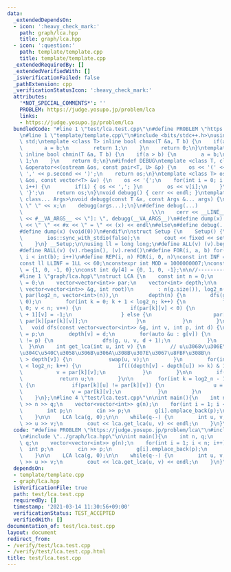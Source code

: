 ```yaml
---
data:
  _extendedDependsOn:
  - icon: ':heavy_check_mark:'
    path: graph/lca.hpp
    title: graph/lca.hpp
  - icon: ':question:'
    path: template/template.cpp
    title: template/template.cpp
  _extendedRequiredBy: []
  _extendedVerifiedWith: []
  _isVerificationFailed: false
  _pathExtension: cpp
  _verificationStatusIcon: ':heavy_check_mark:'
  attributes:
    '*NOT_SPECIAL_COMMENTS*': ''
    PROBLEM: https://judge.yosupo.jp/problem/lca
    links:
    - https://judge.yosupo.jp/problem/lca
  bundledCode: "#line 1 \"test/lca.test.cpp\"\n#define PROBLEM \"https://judge.yosupo.jp/problem/lca\"\
    \n#line 1 \"template/template.cpp\"\n#include <bits/stdc++.h>\nusing namespace\
    \ std;\ntemplate <class T> inline bool chmax(T &a, T b) {\n    if(a < b) {\n \
    \       a = b;\n        return 1;\n    }\n    return 0;\n}\ntemplate <class T>\
    \ inline bool chmin(T &a, T b) {\n    if(a > b) {\n        a = b;\n        return\
    \ 1;\n    }\n    return 0;\n}\n#ifndef DEBUG\ntemplate <class T, class U>\nostream\
    \ &operator<<(ostream &os, const pair<T, U> &p) {\n    os << '(' << p.first <<\
    \ ',' << p.second << ')';\n    return os;\n}\ntemplate <class T> ostream &operator<<(ostream\
    \ &os, const vector<T> &v) {\n    os << '{';\n    for(int i = 0; i < (int)v.size();\
    \ i++) {\n        if(i) { os << ','; }\n        os << v[i];\n    }\n    os <<\
    \ '}';\n    return os;\n}\nvoid debugg() { cerr << endl; }\ntemplate <class T,\
    \ class... Args>\nvoid debugg(const T &x, const Args &... args) {\n    cerr <<\
    \ \" \" << x;\n    debugg(args...);\n}\n#define debug(...)                   \
    \                                          \\\n    cerr << __LINE__ << \" [\"\
    \ << #__VA_ARGS__ << \"]: \", debugg(__VA_ARGS__)\n#define dump(x) cerr << __LINE__\
    \ << \" \" << #x << \" = \" << (x) << endl\n#else\n#define debug(...) (void(0))\n\
    #define dump(x) (void(0))\n#endif\n\nstruct Setup {\n    Setup() {\n        cin.tie(0);\n\
    \        ios::sync_with_stdio(false);\n        cout << fixed << setprecision(15);\n\
    \    }\n} __Setup;\n\nusing ll = long long;\n#define ALL(v) (v).begin(), (v).end()\n\
    #define RALL(v) (v).rbegin(), (v).rend()\n#define FOR(i, a, b) for(int i = (a);\
    \ i < int(b); i++)\n#define REP(i, n) FOR(i, 0, n)\nconst int INF = 1 << 30;\n\
    const ll LLINF = 1LL << 60;\nconstexpr int MOD = 1000000007;\nconst int dx[4]\
    \ = {1, 0, -1, 0};\nconst int dy[4] = {0, 1, 0, -1};\n\n//-------------------------------------\n\
    #line 1 \"graph/lca.hpp\"\nstruct LCA {\n    const int n = 0;\n    const int log2_n\
    \ = 0;\n    vector<vector<int>> par;\n    vector<int> depth;\n\n    LCA(const\
    \ vector<vector<int>> &g, int root)\n        : n(g.size()), log2_n(log2(n) + 1),\
    \ par(log2_n, vector<int>(n)),\n          depth(n) {\n        dfs(g, root, -1,\
    \ 0);\n        for(int k = 0; k + 1 < log2_n; k++) {\n            for(int v =\
    \ 0; v < n; v++) {\n                if(par[k][v] < 0) {\n                    par[k\
    \ + 1][v] = -1;\n                } else {\n                    par[k + 1][v] =\
    \ par[k][par[k][v]];\n                }\n            }\n        }\n    }\n\n \
    \   void dfs(const vector<vector<int>> &g, int v, int p, int d) {\n        par[0][v]\
    \ = p;\n        depth[v] = d;\n        for(auto &u : g[v]) {\n            if(u\
    \ != p) {\n                dfs(g, u, v, d + 1);\n            }\n        }\n  \
    \  }\n\n    int get_lca(int u, int v) {\n        // u\u3068v\u306E\u6DF1\u3055\
    \u304C\u540C\u3058\u306B\u306A\u308B\u307E\u3067\u8FBF\u308B\n        if(depth[u]\
    \ > depth[v]) {\n            swap(u, v);\n        }\n        for(int k = 0; k\
    \ < log2_n; k++) {\n            if(((depth[v] - depth[u]) >> k) & 1) {\n     \
    \           v = par[k][v];\n            }\n        }\n\n        if(u == v) {\n\
    \            return u;\n        }\n\n        for(int k = log2_n - 1; k >= 0; k--)\
    \ {\n            if(par[k][u] != par[k][v]) {\n                u = par[k][u];\n\
    \                v = par[k][v];\n            }\n        }\n        return par[0][u];\n\
    \    }\n};\n#line 4 \"test/lca.test.cpp\"\n\nint main(){\n    int n, q;\n    cin\
    \ >> n >> q;\n    vector<vector<int>> g(n);\n    for(int i = 1; i < n; i++) {\n\
    \        int p;\n        cin >> p;\n        g[i].emplace_back(p);\n        g[p].emplace_back(i);\n\
    \    }\n\n    LCA lca(g, 0);\n\n    while(q--) {\n        int u, v;\n        cin\
    \ >> u >> v;\n        cout << lca.get_lca(u, v) << endl;\n    }\n}\n"
  code: "#define PROBLEM \"https://judge.yosupo.jp/problem/lca\"\n#include \"../template/template.cpp\"\
    \n#include \"../graph/lca.hpp\"\n\nint main(){\n    int n, q;\n    cin >> n >>\
    \ q;\n    vector<vector<int>> g(n);\n    for(int i = 1; i < n; i++) {\n      \
    \  int p;\n        cin >> p;\n        g[i].emplace_back(p);\n        g[p].emplace_back(i);\n\
    \    }\n\n    LCA lca(g, 0);\n\n    while(q--) {\n        int u, v;\n        cin\
    \ >> u >> v;\n        cout << lca.get_lca(u, v) << endl;\n    }\n}"
  dependsOn:
  - template/template.cpp
  - graph/lca.hpp
  isVerificationFile: true
  path: test/lca.test.cpp
  requiredBy: []
  timestamp: '2021-03-14 11:30:56+09:00'
  verificationStatus: TEST_ACCEPTED
  verifiedWith: []
documentation_of: test/lca.test.cpp
layout: document
redirect_from:
- /verify/test/lca.test.cpp
- /verify/test/lca.test.cpp.html
title: test/lca.test.cpp
---
```

